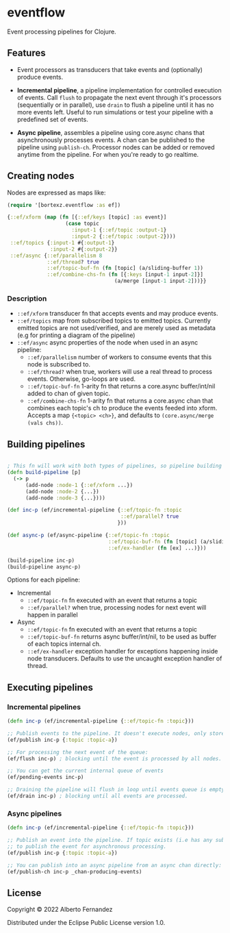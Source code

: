 # eventflow

Event processing pipelines for Clojure.

## Features

- Event processors as transducers that take events and (optionally) produce events.

- **Incremental pipeline**, a pipeline implementation for controlled execution of events. Call `flush` to propagate the next event through it's processors (sequentially or in parallel), use `drain` to flush a pipeline until it has no more events left. Useful to run simulations or test your pipeline with a predefined set of events.
    
- **Async pipeline**, assembles a pipeline using core.async chans that asynchronously processes events. A chan can be published to the pipeline using `publish-ch`. Processor nodes can be added or removed anytime from the pipeline. For when you're ready to go realtime.

## Creating nodes
Nodes are expressed as maps like:
```clojure
(require '[bortexz.eventflow :as ef])

{::ef/xform (map (fn [{::ef/keys [topic] :as event}]
                   (case topic
                     :input-1 {::ef/topic :output-1}
                     :input-2 {::ef/topic :output-2})))
 ::ef/topics {:input-1 #{:output-1}
              :input-2 #{:output-2}}
 ::ef/async {::ef/parallelism 8
             ::ef/thread? true
             ::ef/topic-buf-fn (fn [topic] (a/sliding-buffer 1))
             ::ef/combine-chs-fn (fn [{:keys [input-1 input-2]}]
                                   (a/merge [input-1 input-2]))}}
```

### Description
- `::ef/xform` transducer fn that accepts events and may produce events.
- `::ef/topics` map from subscribed topics to emitted topics. Currently emitted topics are not used/verified, and are merely used as metadata (e.g for printing a diagram of the pipeline)
- `::ef/async` async properties of the node when used in an async pipeline:
    - `::ef/parallelism` number of workers to consume events that this node is subscribed to.
    - `::ef/thread?` when true, workers will use a real thread to process events. Otherwise, go-loops are used.
    - `::ef/topic-buf-fn` 1-arity fn that returns a core.async buffer/int/nil added to chan of given topic.
    - `::ef/combine-chs-fn` 1-arity fn that returns a core.async chan that combines each topic's ch to produce the events feeded into xform. Accepts a map `{<topic> <ch>}`, and defaults to `(core.async/merge (vals chs))`.

## Building pipelines
```clojure

; This fn will work with both types of pipelines, so pipeline building can be reused across incremental/async pipelines
(defn build-pipeline [p]
  (-> p 
      (add-node :node-1 {::ef/xform ...})
      (add-node :node-2 {...})
      (add-node :node-3 {...})))

(def inc-p (ef/incremental-pipeline {::ef/topic-fn :topic
                                     ::ef/parallel? true
                                    }))

(def async-p (ef/async-pipeline {::ef/topic-fn :topic
                                 ::ef/topic-buf-fn (fn [topic] (a/sliding-buffer 1))
                                 ::ef/ex-handler (fn [ex] ...)}))

(build-pipeline inc-p)
(build-pipeline async-p)

```

Options for each pipeline:
- Incremental
    - `::ef/topic-fn` fn executed with an event that returns a topic
    - `::ef/parallel?` when true, processing nodes for next event will happen in parallel
- Async
    - `::ef/topic-fn` fn executed with an event that returns a topic
    - `::ef/topic-buf-fn` returns async buffer/int/nil, to be used as buffer of each topics internal ch.
    - `::ef/ex-handler` exception handler for exceptions happening inside node transducers. Defaults to use the uncaught exception handler of thread.

## Executing pipelines

### Incremental pipelines 
```clojure
(defn inc-p (ef/incremental-pipeline {::ef/topic-fn :topic}))

;; Publish events to the pipeline. It doesn't execute nodes, only stores the events in an internal queue.
(ef/publish inc-p {:topic :topic-a})

;; For processing the next event of the queue:
(ef/flush inc-p) ; blocking until the event is processed by all nodes.

;; You can get the current internal queue of events
(ef/pending-events inc-p)

;; Draining the pipeline will flush in loop until events queue is empty. Careful with cycles!
(ef/drain inc-p) ; blocking until all events are processed.
```

### Async pipelines
```clojure 
(defn inc-p (ef/incremental-pipeline {::ef/topic-fn :topic}))

;; Publish an event into the pipeline. If topic exists (i.e has any subscriber), then uses blocking >!! 
;; to publish the event for asynchronous processing. 
(ef/publish inc-p {:topic :topic-a})

;; You can publish into an async pipeline from an async chan directly:
(ef/publish-ch inc-p _chan-producing-events)

```

## License

Copyright © 2022 Alberto Fernandez

Distributed under the Eclipse Public License version 1.0.
